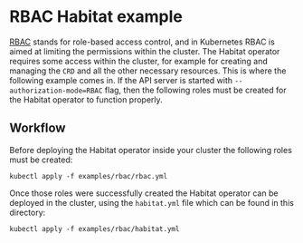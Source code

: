 # RBAC Habitat example

[RBAC](https://kubernetes.io/docs/admin/authorization/rbac/) stands for role-based access control, and in Kubernetes RBAC is aimed at limiting the permissions within the cluster. The Habitat operator requires some access within the cluster, for example for creating and managing the `CRD` and all the other necessary resources. This is where the following example comes in. If the API server is started with `--authorization-mode=RBAC` flag, then the following roles must be created for the Habitat operator to function properly.

## Workflow

Before deploying the Habitat operator inside your cluster the following roles must be created:

    kubectl apply -f examples/rbac/rbac.yml

Once those roles were successfully created the Habitat operator can be deployed in the cluster, using the `habitat.yml` file which can be found in this directory:

    kubectl apply -f examples/rbac/habitat.yml

